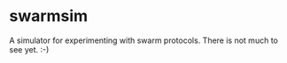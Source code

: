 swarmsim
========

A simulator for experimenting with swarm protocols. There is not much to see yet. :-)